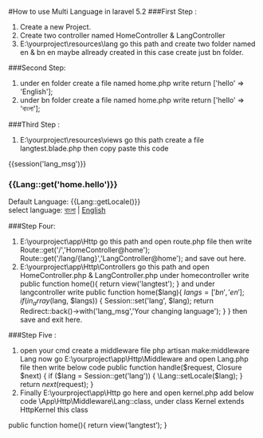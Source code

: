 #How to use Multi Language in laravel 5.2
###First Step :
1.	Create a new Project.
2.	Create two controller named HomeController & LangController 
3.	E:\yourproject\resources\lang go this path and create two folder named en & bn
en maybe allready created in this case create just bn folder.

###Second Step:
1.	under en folder create a file named home.php 
write
return ['hello' => 'English']; 
2.	under bn folder create a file named home.php 
write
return ['hello' => 'বাংলা'];

###Third Step :
1.	E:\yourproject\resources\views go this path create a file langtest.blade.php
then copy paste this code
<!DOCTYPE html>
<html lang="en"><head><meta charset="utf-8"></head>
<body>
<div class="col-md-4"></div>
<div class="col-md-4">
    {{session('lang_msg')}}
    <h3>{{Lang::get('home.hello')}}</h3>
    Default Language: {{Lang::getLocale()}}<br>
    select language: <a href="{{url('lang/bn')}}">বাংলা</a> | <a href="{{url('lang/en')}}">English</a>
</div>
<div class="col-md-4"></div>
</body>
</html>

###Step Four: 
1.	E:\yourproject\app\Http go this path and open route.php file then write 
Route::get('/','HomeController@home');
Route::get('/lang/{lang}','LangController@home');
and save out here. 
2.	E:\yourproject\app\Http\Controllers go this path and open HomeController.php & LangController.php 
under homecontroller write 
public function home(){
    return view('langtest');
}
and under langcontroller write 
public function home($lang){
    $langs=['bn','en'];
    if (in_array($lang, $langs)) {
        Session::set('lang', $lang);
        return Redirect::back()->with('lang_msg','Your changing language');
    }
}
then save and exit here.

###Step Five :
1. open your cmd create a middleware file 
	php artisan make:middleware Lang 
now go E:\yourproject\app\Http\Middleware and open Lang.php file then write below code 
    public function handle($request, Closure $next)
    {
        if ($lang = Session::get('lang')) {
            \Lang::setLocale($lang);
        }
        return $next($request);
    }
2.	Finally E:\yourproject\app\Http go here and open kernel.php add below code
 \App\Http\Middleware\Lang::class,
under class Kernel extends HttpKernel this class  

public function home(){
    return view(‘langtest’);
}
